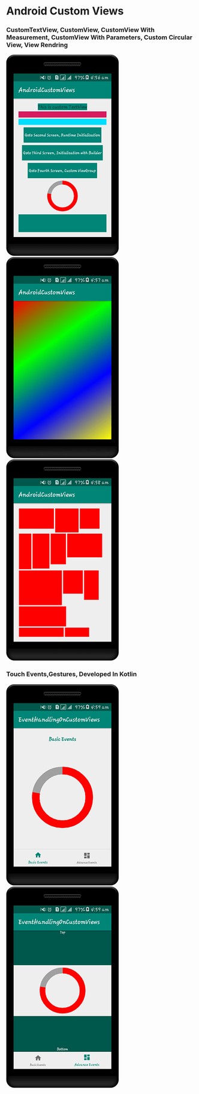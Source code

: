 # Android Custom Views

### CustomTextView, CustomView, CustomView With Measurement, CustomView With Parameters, Custom Circular View, View Rendring
<img src="./screens/01.png" width=“100”/>  <img src="./screens/04.png" width=“100”/>  <img src="./screens/05.png" width=“100”/>

### Touch Events,Gestures, Developed In Kotlin
<img src="./screens/06.png" width=“100”/>  <img src="./screens/07.png" width=“100”/>
